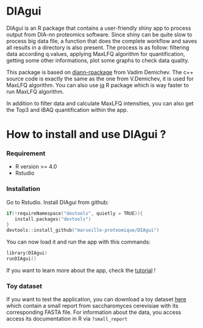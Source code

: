# DIAgui
DIAgui is an R package that contains a user-friendly shiny app to process output from DIA-nn proteomics software. Since shiny can be quite slow to process big data file,
a function that does the complete workflow and saves all results in a directory is also present. 
The process is as follow: filtering data according q.values, applying MaxLFQ algorithm for quantification, getting some other informations, plot some graphs to check data quality.

This package is based on [diann-rpackage](https://github.com/vdemichev/diann-rpackage) from Vadim Demichev. The c++ source code is exactly the same as the one from V.Demichev,
it is used for MaxLFQ algorithm. You can also use [iq](https://cran.r-project.org/web/packages/iq/index.html) R package which is way faster to run MaxLFQ algorithm.

In addition to filter data and calculate MaxLFQ intensities, you can also get the Top3 and iBAQ quantification within the app.

# How to install and use DIAgui ?

### Requirement

* R version >= 4.0
* Rstudio 

### Installation
Go to Rstudio. Install DIAgui from github: 

```c
if(!requireNamespace("devtools", quietly = TRUE)){
   install.packages("devtools") 
}
devtools::install_github("marseille-proteomique/DIAgui")
```

You can now load it and run the app with this commands: 

```c
library(DIAgui)
runDIAgui()
```

If you want to learn more about the app, check the [tutorial](https://www.youtube.com/watch?v=vfvh15Q93eU) !

### Toy dataset

If you want to test the application, you can download a toy dataset [here](https://drive.google.com/file/d/1BVAGqKIkdqIqhebunM7K_FdSrOhXudA9/view?usp=sharing) which contain a small report from saccharomyces cerevisiae with its corresponding FASTA file. For information about the data, you access access its documentation in R via ``` ?small_report ```
